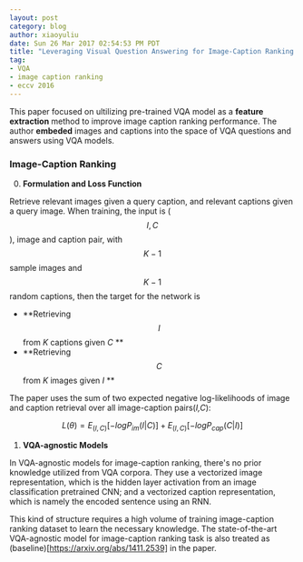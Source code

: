 ```yaml
---
layout: post
category: blog
author: xiaoyuliu
date: Sun 26 Mar 2017 02:54:53 PM PDT
title: "Leveraging Visual Question Answering for Image-Caption Ranking - Notes"
tag:
- VQA
- image caption ranking
- eccv 2016
---
```


This paper focused on ultilizing pre-trained VQA model as a **feature extraction** method to improve image caption ranking performance. The author **embeded** images and captions into the space of VQA questions and answers using VQA models.

### Image-Caption Ranking

0. **Formulation and Loss Function**

Retrieve relevant images given a query caption, and relevant captions given a query image. When training, the input is ($$I,C$$), image and caption pair, with $$K-1$$ sample images and $$K-1$$ random captions, then the target for the network is 

- **Retrieving $$I$$ from *K* captions given *C* **
- **Retrieving $$C$$ from *K* images given *I* **

The paper uses the sum of two expected negative log-likelihoods of image and caption retrieval over all image-caption pairs(*I,C*):

$$
L(\theta) = E_{(I,C)}[-logP_{im}(I|C)] + E_{(I,C)}[-logP_{cap}(C|I)]
$$

1. **VQA-agnostic Models**

In VQA-agnostic models for image-caption ranking, there's no prior knowledge utilized from VQA corpora. They use a vectorized image representation, which is the hidden layer activation from an image classification pretrained CNN; and a vectorized caption representation, which is namely the encoded sentence using an RNN.

This kind of structure requires a high volume of training image-caption ranking dataset to learn the necessary knowledge. The state-of-the-art VQA-agnostic model for image-caption ranking task is also treated as (baseline)[https://arxiv.org/abs/1411.2539] in the paper.


